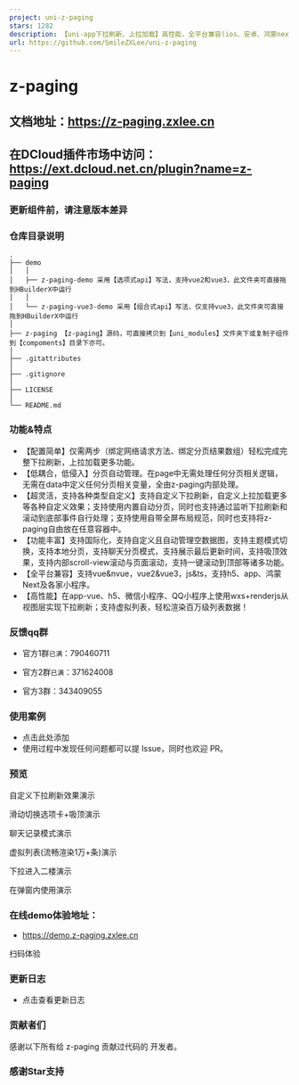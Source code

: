 ```yaml
---
project: uni-z-paging
stars: 1282
description: 【uni-app下拉刷新、上拉加载】高性能，全平台兼容(ios、安卓、鸿蒙next、h5以及各家小程序)。支持vue、nvue、vue2、vue3，使用wxs+renderjs实现。支持虚拟列表，支持自定义下拉刷新、上拉加载更多，支持自动管理空数据图、点击返回顶部，支持聊天分页、本地分页，支持国际化等数百项配置，流畅渲染百万级列表数据。
url: https://github.com/SmileZXLee/uni-z-paging
---
```


z-paging
========

文档地址：https://z-paging.zxlee.cn
------------------------------

在DCloud插件市场中访问：https://ext.dcloud.net.cn/plugin?name=z-paging
-------------------------------------------------------------

### 更新组件前，请注意版本差异

### 仓库目录说明

```
.
├── demo
│   │
│   ├── z-paging-demo 采用【选项式api】写法，支持vue2和vue3，此文件夹可直接拖到HBuilderX中运行
│   │
│   └── z-paging-vue3-demo 采用【组合式api】写法，仅支持vue3，此文件夹可直接拖到HBuilderX中运行
│ 
├── z-paging 【z-paging】源码，可直接拷贝到【uni_modules】文件夹下或复制子组件到【compoments】目录下亦可。
│
├── .gitattributes
│
├── .gitignore
│
├── LICENSE
│
└── README.md
```

### 功能&特点

-   【配置简单】仅需两步（绑定网络请求方法、绑定分页结果数组）轻松完成完整下拉刷新，上拉加载更多功能。
-   【低耦合，低侵入】分页自动管理。在page中无需处理任何分页相关逻辑，无需在data中定义任何分页相关变量，全由z-paging内部处理。
-   【超灵活，支持各种类型自定义】支持自定义下拉刷新，自定义上拉加载更多等各种自定义效果；支持使用内置自动分页，同时也支持通过监听下拉刷新和滚动到底部事件自行处理；支持使用自带全屏布局规范，同时也支持将z-paging自由放在任意容器中。
-   【功能丰富】支持国际化，支持自定义且自动管理空数据图，支持主题模式切换，支持本地分页，支持聊天分页模式，支持展示最后更新时间，支持吸顶效果，支持内部scroll-view滚动与页面滚动，支持一键滚动到顶部等诸多功能。
-   【全平台兼容】支持vue&nvue，vue2&vue3，js&ts，支持h5、app、鸿蒙Next及各家小程序。
-   【高性能】在app-vue、h5、微信小程序、QQ小程序上使用wxs+renderjs从视图层实现下拉刷新；支持虚拟列表，轻松渲染百万级列表数据！

### 反馈qq群

-   官方1群`已满`：790460711
    
-   官方2群`已满`：371624008
    
-   官方3群：343409055
    

### 使用案例

-   点击此处添加
-   使用过程中发现任何问题都可以提 Issue，同时也欢迎 PR。

### 预览

自定义下拉刷新效果演示

滑动切换选项卡+吸顶演示

聊天记录模式演示

虚拟列表(流畅渲染1万+条)演示

下拉进入二楼演示

在弹窗内使用演示

### 在线demo体验地址：

-   https://demo.z-paging.zxlee.cn

扫码体验

### 更新日志

-   点击查看更新日志

### 贡献者们

感谢以下所有给 z-paging 贡献过代码的 开发者。

### 感谢Star支持
